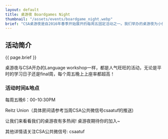 ```yaml
---
layout: default
title: 桌游夜 Boardgames Night
thumbnail: "/assets/events/boardgame_night.webp"
brief: "CSA桌游夜是自2016年春季开始展开的每周五固定活动之一。我们举办的桌游夜为小伙伴们提供了一个缓解紧张学习氛围的机会，也为各位热爱桌游的同学们提供了更多的交流空间。"
---
```

## 活动简介

{{ page.brief }}

桌游夜与CSA开办的Language workshop一样，都是人气旺旺的活动，无论是平时的学习日子还是final周，每个周五晚上上座率都超高！

### 活动时间&地点

每周五晚6：00-10:30PM  

Reitz Union（具体房间请参考当周CSA公共微信号csaatuf的推送)

让我们来看看我们的桌游夜有多热闹! 桌游夜期待你的加入~

其他详情请关注CSA公共微信号: csaatuf
